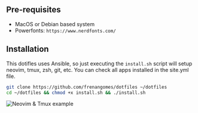 ## Pre-requisites

* MacOS or Debian based system
* Powerfonts: `https://www.nerdfonts.com/`

## Installation

This dotifles uses Ansible, so just executing the `install.sh` script will setup neovim, tmux, zsh, git, etc. You can check all apps installed in the site.yml file.

```bash
git clone https://github.com/frenangomes/dotfiles ~/dotfiles
cd ~/dotfiles && chmod +x install.sh && ./install.sh
```

![Neovim & Tmux example](screenshots/neovim_tmux_example.png)
